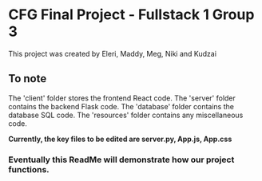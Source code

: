 # CFG Final Project - Fullstack 1 Group 3

This project was created by Eleri, Maddy, Meg, Niki and Kudzai 

## To note

The 'client' folder stores the frontend React code. The 'server' folder contains the backend Flask code. The 'database' folder contains the database SQL code. The 'resources' folder contains any miscellaneous code. 

**Currently, the key files to be edited are server.py, App.js, App.css**

### Eventually this ReadMe will demonstrate how our project functions.
